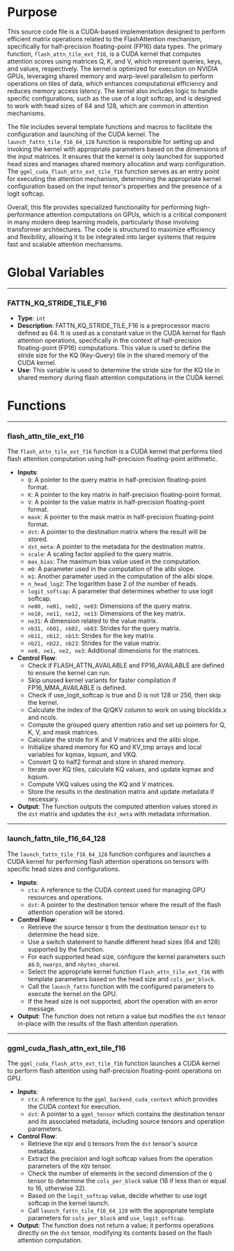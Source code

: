 # Purpose
This source code file is a CUDA-based implementation designed to perform efficient matrix operations related to the FlashAttention mechanism, specifically for half-precision floating-point (FP16) data types. The primary function, `flash_attn_tile_ext_f16`, is a CUDA kernel that computes attention scores using matrices Q, K, and V, which represent queries, keys, and values, respectively. The kernel is optimized for execution on NVIDIA GPUs, leveraging shared memory and warp-level parallelism to perform operations on tiles of data, which enhances computational efficiency and reduces memory access latency. The kernel also includes logic to handle specific configurations, such as the use of a logit softcap, and is designed to work with head sizes of 64 and 128, which are common in attention mechanisms.

The file includes several template functions and macros to facilitate the configuration and launching of the CUDA kernel. The `launch_fattn_tile_f16_64_128` function is responsible for setting up and invoking the kernel with appropriate parameters based on the dimensions of the input matrices. It ensures that the kernel is only launched for supported head sizes and manages shared memory allocation and warp configuration. The `ggml_cuda_flash_attn_ext_tile_f16` function serves as an entry point for executing the attention mechanism, determining the appropriate kernel configuration based on the input tensor's properties and the presence of a logit softcap.

Overall, this file provides specialized functionality for performing high-performance attention computations on GPUs, which is a critical component in many modern deep learning models, particularly those involving transformer architectures. The code is structured to maximize efficiency and flexibility, allowing it to be integrated into larger systems that require fast and scalable attention mechanisms.
# Global Variables

---
### FATTN\_KQ\_STRIDE\_TILE\_F16
- **Type**: `int`
- **Description**: FATTN_KQ_STRIDE_TILE_F16 is a preprocessor macro defined as 64. It is used as a constant value in the CUDA kernel for flash attention operations, specifically in the context of half-precision floating-point (FP16) computations. This value is used to define the stride size for the KQ (Key-Query) tile in the shared memory of the CUDA kernel.
- **Use**: This variable is used to determine the stride size for the KQ tile in shared memory during flash attention computations in the CUDA kernel.


# Functions

---
### flash\_attn\_tile\_ext\_f16
The `flash_attn_tile_ext_f16` function is a CUDA kernel that performs tiled flash attention computation using half-precision floating-point arithmetic.
- **Inputs**:
    - `Q`: A pointer to the query matrix in half-precision floating-point format.
    - `K`: A pointer to the key matrix in half-precision floating-point format.
    - `V`: A pointer to the value matrix in half-precision floating-point format.
    - `mask`: A pointer to the mask matrix in half-precision floating-point format.
    - `dst`: A pointer to the destination matrix where the result will be stored.
    - `dst_meta`: A pointer to the metadata for the destination matrix.
    - `scale`: A scaling factor applied to the query matrix.
    - `max_bias`: The maximum bias value used in the computation.
    - `m0`: A parameter used in the computation of the alibi slope.
    - `m1`: Another parameter used in the computation of the alibi slope.
    - `n_head_log2`: The logarithm base 2 of the number of heads.
    - `logit_softcap`: A parameter that determines whether to use logit softcap.
    - `ne00, ne01, ne02, ne03`: Dimensions of the query matrix.
    - `ne10, ne11, ne12, ne13`: Dimensions of the key matrix.
    - `ne31`: A dimension related to the value matrix.
    - `nb31, nb01, nb02, nb03`: Strides for the query matrix.
    - `nb11, nb12, nb13`: Strides for the key matrix.
    - `nb21, nb22, nb23`: Strides for the value matrix.
    - `ne0, ne1, ne2, ne3`: Additional dimensions for the matrices.
- **Control Flow**:
    - Check if FLASH_ATTN_AVAILABLE and FP16_AVAILABLE are defined to ensure the kernel can run.
    - Skip unused kernel variants for faster compilation if FP16_MMA_AVAILABLE is defined.
    - Check if use_logit_softcap is true and D is not 128 or 256, then skip the kernel.
    - Calculate the index of the Q/QKV column to work on using blockIdx.x and ncols.
    - Compute the grouped query attention ratio and set up pointers for Q, K, V, and mask matrices.
    - Calculate the stride for K and V matrices and the alibi slope.
    - Initialize shared memory for KQ and KV_tmp arrays and local variables for kqmax, kqsum, and VKQ.
    - Convert Q to half2 format and store in shared memory.
    - Iterate over KQ tiles, calculate KQ values, and update kqmax and kqsum.
    - Compute VKQ values using the KQ and V matrices.
    - Store the results in the destination matrix and update metadata if necessary.
- **Output**: The function outputs the computed attention values stored in the `dst` matrix and updates the `dst_meta` with metadata information.


---
### launch\_fattn\_tile\_f16\_64\_128
The `launch_fattn_tile_f16_64_128` function configures and launches a CUDA kernel for performing flash attention operations on tensors with specific head sizes and configurations.
- **Inputs**:
    - `ctx`: A reference to the CUDA context used for managing GPU resources and operations.
    - `dst`: A pointer to the destination tensor where the result of the flash attention operation will be stored.
- **Control Flow**:
    - Retrieve the source tensor `Q` from the destination tensor `dst` to determine the head size.
    - Use a switch statement to handle different head sizes (64 and 128) supported by the function.
    - For each supported head size, configure the kernel parameters such as `D`, `nwarps`, and `nbytes_shared`.
    - Select the appropriate kernel function `flash_attn_tile_ext_f16` with template parameters based on the head size and `cols_per_block`.
    - Call the `launch_fattn` function with the configured parameters to execute the kernel on the GPU.
    - If the head size is not supported, abort the operation with an error message.
- **Output**: The function does not return a value but modifies the `dst` tensor in-place with the results of the flash attention operation.


---
### ggml\_cuda\_flash\_attn\_ext\_tile\_f16
The `ggml_cuda_flash_attn_ext_tile_f16` function launches a CUDA kernel to perform flash attention using half-precision floating-point operations on GPU.
- **Inputs**:
    - `ctx`: A reference to the `ggml_backend_cuda_context` which provides the CUDA context for execution.
    - `dst`: A pointer to a `ggml_tensor` which contains the destination tensor and its associated metadata, including source tensors and operation parameters.
- **Control Flow**:
    - Retrieve the `KQV` and `Q` tensors from the `dst` tensor's source metadata.
    - Extract the precision and logit softcap values from the operation parameters of the `KQV` tensor.
    - Check the number of elements in the second dimension of the `Q` tensor to determine the `cols_per_block` value (16 if less than or equal to 16, otherwise 32).
    - Based on the `logit_softcap` value, decide whether to use logit softcap in the kernel launch.
    - Call `launch_fattn_tile_f16_64_128` with the appropriate template parameters for `cols_per_block` and `use_logit_softcap`.
- **Output**: The function does not return a value; it performs operations directly on the `dst` tensor, modifying its contents based on the flash attention computation.



